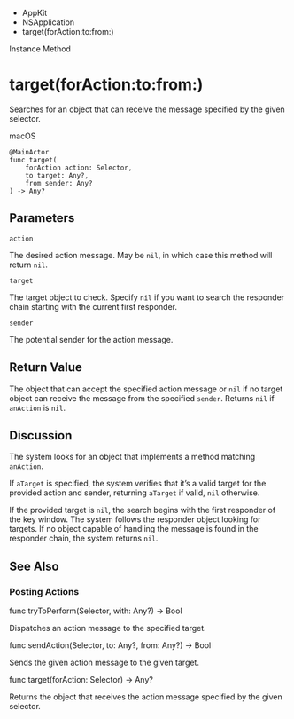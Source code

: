

- AppKit
- NSApplication
-  target(forAction:to:from:) 

Instance Method

# target(forAction:to:from:)

Searches for an object that can receive the message specified by the given selector.

macOS

``` source
@MainActor
func target(
    forAction action: Selector,
    to target: Any?,
    from sender: Any?
) -> Any?
```

## Parameters 

`action`  

The desired action message. May be `nil`, in which case this method will return `nil`.

`target`  

The target object to check. Specify `nil` if you want to search the responder chain starting with the current first responder.

`sender`  

The potential sender for the action message.

## Return Value

The object that can accept the specified action message or `nil` if no target object can receive the message from the specified `sender`. Returns `nil` if `anAction` is `nil`.

## Discussion

The system looks for an object that implements a method matching `anAction`.

If `aTarget` is specified, the system verifies that it’s a valid target for the provided action and sender, returning `aTarget` if valid, `nil` otherwise.

If the provided target is `nil`, the search begins with the first responder of the key window. The system follows the responder object looking for targets. If no object capable of handling the message is found in the responder chain, the system returns `nil`.

## See Also

### Posting Actions

func tryToPerform(Selector, with: Any?) -> Bool

Dispatches an action message to the specified target.

func sendAction(Selector, to: Any?, from: Any?) -> Bool

Sends the given action message to the given target.

func target(forAction: Selector) -> Any?

Returns the object that receives the action message specified by the given selector.

